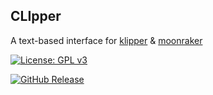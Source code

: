 CLIpper
-------

A text-based interface for [klipper](https://www.klipper3d.org/) & [moonraker](https://github.com/Arksine/moonraker)

[![License: GPL v3](https://img.shields.io/badge/License-GPLv3-blue.svg)](https://www.gnu.org/licenses/gpl-3.0)

[![GitHub Release](https://img.shields.io/github/v/release/MapleLeafMakers/CLIpper?label=Release)](https://github.com/MapleLeafMakers/CLIpper/releases/latest)

